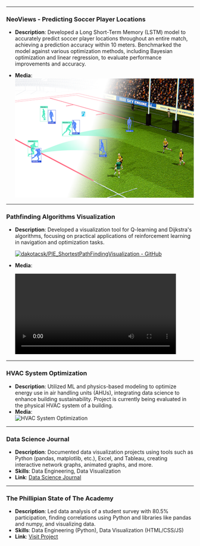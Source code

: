 <!-- -->

---

### NeoViews - Predicting Soccer Player Locations

- **Description**: Developed a Long Short-Term Memory (LSTM) model to accurately predict soccer player locations throughout an entire match, achieving a prediction accuracy within 10 meters. Benchmarked the model against various optimization methods, including Bayesian optimization and linear regression, to evaluate performance improvements and accuracy.

- **Media**: ![soccer ML](/assets/img/neoviews.png)

---

### Pathfinding Algorithms Visualization

- **Description**: Developed a visualization tool for Q-learning and Dijkstra's algorithms, focusing on practical applications of reinforcement learning in navigation and optimization tasks.

  [![dakotacsk/PIE_ShortestPathFindingVisualization - GitHub](https://gh-card.dev/repos/dakotacsk/PIE_ShortestPathFindingVisualization.svg)](https://github.com/dakotacsk/PIE_ShortestPathFindingVisualization)

- **Media**:
  <!-- ![Pathfinding Visualization](https://github.com/user-attachments/assets/f37a42de-7bda-4faf-a37d-b6bd30b5ae05)   -->
  <video controls width="90%">
  <source src="https://github.com/user-attachments/assets/eee799e9-69fc-42b2-ad1a-4c993831e3a3" type="video/mp4">
  Your browser does not support the video tag.
  </video>

---

### HVAC System Optimization

- **Description**: Utilized ML and physics-based modeling to optimize energy use in air handling units (AHUs), integrating data science to enhance building sustainability. Project is currently being evaluated in the physical HVAC system of a building.
- **Media**:  
  ![HVAC System Optimization](https://github.com/user-attachments/assets/8196fad9-e416-4bc8-8190-9327724c33e2)

---

### Data Science Journal

- **Description**: Documented data visualization projects using tools such as Python (pandas, matplotlib, etc.), Excel, and Tableau, creating interactive network graphs, animated graphs, and more.
- **Skills**: Data Engineering, Data Visualization
- **Link**: [Data Science Journal](../personal_portfolio/dataviz.html)

---

### The Phillipian State of The Academy

- **Description**: Led data analysis of a student survey with 80.5% participation, finding correlations using Python and libraries like pandas and numpy, and visualizing data.
- **Skills**: Data Engineering (Python), Data Visualization (HTML/CSS/JS)
- **Link**: [Visit Project](https://phillipian.github.io/SOTA-2022/)
